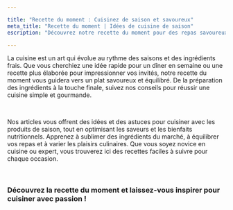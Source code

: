 ```yaml
---

title: "Recette du moment : Cuisinez de saison et savoureux"  
meta_title: "Recette du moment | Idées de cuisine de saison"  
escription: "Découvrez notre recette du moment pour des repas savoureux et faciles à préparer. Cuisinez avec des ingrédients de saison, des astuces de préparation et des idées pour des plats équilibrés et gourmands."

---
```


La cuisine est un art qui évolue au rythme des saisons et des ingrédients frais. Que vous cherchiez une idée rapide pour un dîner en semaine ou une recette plus élaborée pour impressionner vos invités, notre recette du moment vous guidera vers un plat savoureux et équilibré. De la préparation des ingrédients à la touche finale, suivez nos conseils pour réussir une cuisine simple et gourmande.

<br/>

Nos articles vous offrent des idées et des astuces pour cuisiner avec les produits de saison, tout en optimisant les saveurs et les bienfaits nutritionnels. Apprenez à sublimer des ingrédients du marché, à équilibrer vos repas et à varier les plaisirs culinaires. Que vous soyez novice en cuisine ou expert, vous trouverez ici des recettes faciles à suivre pour chaque occasion.

<br/>

### Découvrez la recette du moment et laissez-vous inspirer pour cuisiner avec passion !
<br/>


